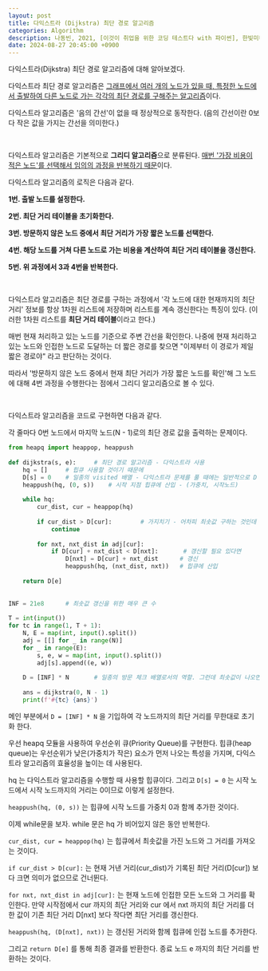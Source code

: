```yaml
---
layout: post
title: 다익스트라 (Dijkstra) 최단 경로 알고리즘
categories: Algorithm
description: 나동빈, 2021, [이것이 취업을 위한 코딩 테스트다 with 파이썬], 한빛미디어
date: 2024-08-27 20:45:00 +0900
---
```

다익스트라(Dijkstra) 최단 경로 알고리즘에 대해 알아보겠다.

다익스트라 최단 경로 알고리즘은 <u>그래프에서 여러 개의 노드가 있을 때, 특정한 노드에서 출발하여 다른 노드로 가는 각각의 최단 경로를 구해주는 알고리즘</u>이다.

다익스트라 알고리즘은 '음의 간선'이 없을 때 정상적으로 동작한다. (음의 간선이란 0보다 작은 값을 가지는 간선을 의미한다.)

<br>

다익스트라 알고리즘은 기본적으로 <b>그리디 알고리즘</b>으로 분류된다. <u>매번 '가장 비용이 적은 노드'를 선택해서 임의의 과정을 반복하기 때문</u>이다.

다익스트라 알고리즘의 로직은 다음과 같다.

<b>1번. 출발 노드를 설정한다.

2번. 최단 거리 테이블을 초기화한다.

3번. 방문하지 않은 노드 중에서 최단 거리가 가장 짧은 노드를 선택한다.

4번. 해당 노드를 거쳐 다른 노드로 가는 비용을 계산하여 최단 거리 테이블을 갱신한다.

5번. 위 과정에서 3과 4번을 반복한다.</b>

<br>

다익스트라 알고리즘은 최단 경로를 구하는 과정에서 '각 노드에 대한 현재까지의 최단 거리' 정보를 항상 1차원 리스트에 저장하며 리스트를 계속 갱신한다는 특징이 있다. (이러한 1차원 리스트를 <b>최단 거리 테이블</b>이라고 한다.)

매번 현재 처리하고 있는 노드를 기준으로 주변 간선을 확인한다. 나중에 현재 처리하고 있는 노드와 인접한 노드로 도달하는 더 짧은 경로를 찾으면 "이제부터 이 경로가 제일 짧은 경로야" 라고 판단하는 것이다.

따라서 '방문하지 않은 노드 중에서 현재 최단 거리가 가장 짧은 노드를 확인'해 그 노드에 대해 4번 과정을 수행한다는 점에서 그리디 알고리즘으로 볼 수 있다.

<br>

다익스트라 알고리즘을 코드로 구현하면 다음과 같다.

각 줄마다 0번 노드에서 마지막 노드(N - 1)로의 최단 경로 값을 출력하는 문제이다.

```python
from heapq import heappop, heappush
 
def dijkstra(s, e):     # 최단 경로 알고리즘 - 다익스트라 사용
    hq = []     # 힙큐 사용할 것이기 때문에
    D[s] = 0    # 일종의 visited 배열 - 다익스트라 문제를 풀 때에는 일반적으로 D 라고 명명한다고 함
    heappush(hq, (0, s))    # 시작 지점 힙큐에 산입 - (가중치, 시작노드)
 
    while hq:
        cur_dist, cur = heappop(hq)
 
        if cur_dist > D[cur]:        # 가지치기 - 어차피 최솟값 구하는 것인데 만약 D 배열의 해당 지점 최솟값보다 큰 값이 나오면 더 이상 볼 것 없음
            continue
 
        for nxt, nxt_dist in adj[cur]:
            if D[cur] + nxt_dist < D[nxt]:       # 갱신할 필요 있다면
                D[nxt] = D[cur] + nxt_dist      # 갱신
                heappush(hq, (nxt_dist, nxt))   # 힙큐에 산입
 
    return D[e]
 
 
INF = 21e8      # 최솟값 갱신을 위한 매우 큰 수
 
T = int(input())
for tc in range(1, T + 1):
    N, E = map(int, input().split())
    adj = [[] for _ in range(N)]
    for _ in range(E):
        s, e, w = map(int, input().split())
        adj[s].append((e, w))
 
    D = [INF] * N       # 일종의 방문 체크 배열로서의 역할. 그런데 최솟값이 나오면 갱신된다.
 
    ans = dijkstra(0, N - 1)
    print(f'#{tc} {ans}')
```

메인 부분에서 ```D = [INF] * N``` 을 기입하여 각 노드까지의 최단 거리를 무한대로 초기화 한다.

우선 heapq 모듈을 사용하여 우선순위 큐(Priority Queue)를 구현한다. 힙큐(heap queue)는 우선순위가 낮은(가중치가 작은) 요소가 먼저 나오는 특성을 가지며, 다익스트라 알고리즘의 효율성을 높이는 데 사용된다.

hq 는 다익스트라 알고리즘을 수행할 때 사용할 힙큐이다. 그리고 ```D[s] = 0``` 는 시작 노드에서 시작 노드까지의 거리는 0이므로 이렇게 설정한다.

```heappush(hq, (0, s))``` 는 힙큐에 시작 노드를 가중치 0과 함께 추가한 것이다.

이제 while문을 보자. while 문은 hq 가 비어있지 않은 동안 반복한다.

```cur_dist, cur = heappop(hq)``` 는 힙큐에서 최솟값을 가진 노드와 그 거리를 가져오는 것이다.

```if cur_dist > D[cur]:``` 는 현재 거낸 거리(cur_dist)가 기록된 최단 거리(D[cur]) 보다 크면 의미가 없으므로 건너뛴다.

```for nxt, nxt_dist in adj[cur]:``` 는 현재 노드에 인접한 모든 노드와 그 거리를 확인한다. 만약 시작점에서 cur 까지의 최단 거리와 cur 에서 nxt 까지의 최단 거리를 더한 값이 기존 최단 거리 D[nxt] 보다 작다면 최단 거리를 갱신한다.

```heappush(hq, (D[nxt], nxt))``` 는 갱신된 거리와 함께 힙큐에 인접 노드를 추가한다.

그리고 ```return D[e]``` 를 통해 최종 결과를 반환한다. 종료 노드 e 까지의 최단 거리를 반환하는 것이다.